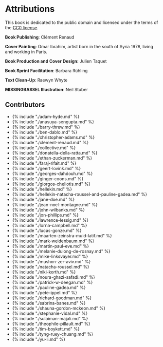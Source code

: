 # Attributions
This book is dedicated to the public domain and licensed under the
terms of the [CC0 license](/book/appendix/cc0-license).

__Book Publishing__: Clément Renaud

__Cover Painting__: Omar Ibrahim, artist born in the south of Syria
1978, living and working in Paris.

__Book Production and Cover Design__: Julien Taquet

__Book Sprint Facilitation__: Barbara Rühling

__Text Clean-Up__: Raewyn Whyte

__MISSINGBASSEL Illustration__: Neil Stuber

## Contributors

* {% include "./adam-hyde.md" %}
* {% include "./anasuya-sengupta.md" %}
* {% include "./barry-threw.md" %}
* {% include "./ben-dablo.md" %}
* {% include "./christopher-adams.md" %}
* {% include "./clement-renaud.md" %}
* {% include "./collective.md" %}
* {% include "./donatella-della-ratta.md" %}
* {% include "./ethan-zuckerman.md" %}
* {% include "./faraj-rifait.md" %}
* {% include "./geert-lovink.md" %}
* {% include "./georges-dahdouh.md" %}
* {% include "./ginger-coons.md" %}
* {% include "./giorgos-cheliotis.md" %}
* {% include "./hellekin.md" %}
* {% include "./hellekin-natacha-roussel-and-pauline-gadea.md" %}
* {% include "./jane-doe.md" %}
* {% include "./jean-noel-montagne.md" %}
* {% include "./john-wilbanks.md" %}
* {% include "./jon-phillips.md" %}
* {% include "./lawrence-lessig.md" %}
* {% include "./lorna-campbell.md" %}
* {% include "./lucas-gonze.md" %}
* {% include "./maarten-zeinstra-muid-latif.md" %}
* {% include "./mark-weidenbaum.md" %}
* {% include "./martin-paul-eve.md" %}
* {% include "./melanie-dulong-de-rosnay.md" %}
* {% include "./mike-linksvayer.md" %}
* {% include "./mushon-zer-aviv.md" %}
* {% include "./natacha-roussel.md" %}
* {% include "./niki-korth.md" %}
* {% include "./noura-ghazi-safadi.md" %}
* {% include "./patrick-w-deegan.md" %}
* {% include "./pauline-gadea.md" %}
* {% include "./pete-ippel.md" %}
* {% include "./richard-goodman.md" %}
* {% include "./sabrina-banes.md" %}
* {% include "./shauna-gordon-mckeon.md" %}
* {% include "./stephanie-vidal.md" %}
* {% include "./sulaiman-majali.md" %}
* {% include "./theophile-pillault.md" %}
* {% include "./tim-boykett.md" %}
* {% include "./tyng-ruey-chuang.md" %}
* {% include "./yu-li.md" %}

